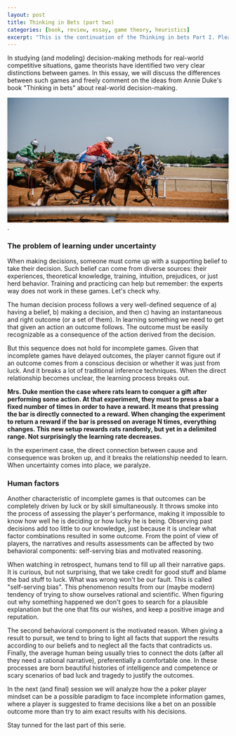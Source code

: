 ```yaml
---
layout: post
title: Thinking in Bets (part two)
categories: [book, review, essay, game theory, heuristics]
excerpt: "This is the continuation of the Thinking in bets Part I. Please, refer here to read the first part of the essay. When making decisions, someone must come up with a supporting belief to take their decision. Such belief can come from diverse sources: their experiences, theoretical knowledge, training, intuition, prejudices, or just herd behavior. Let's check why."
---
```


In studying (and modeling) decision-making methods for real-world competitive situations, game theorists have identified two very clear distinctions between games. In this essay, we will discuss the differences between such games and freely comment on the ideas from Annie Duke's book "Thinking in bets" about real-world decision-making.

![games](/images/tib2.png "Chess").

### The problem of learning under uncertainty

When making decisions, someone must come up with a supporting belief to take their decision. Such belief can come from diverse sources: their experiences, theoretical knowledge, training, intuition, prejudices, or just herd behavior. Training and practicing can help but remember: the experts way does not work in these games. Let's check why.

The human decision process follows a very well-defined sequence of a) having a belief, b) making a decision, and then c) having an instantaneous and right outcome (or a set of them). In learning something we need to get that given an action an outcome follows. The outcome must be easily recognizable as a consequence of the action derived from the decision.

But this sequence does not hold for incomplete games. Given that incomplete games have delayed outcomes, the player cannot figure out if an outcome comes from a conscious decision or whether it was just from luck. And it breaks a lot of traditional inference techniques. When the direct relationship becomes unclear, the learning process breaks out.

__Mrs. Duke mention the case where rats learn to conquer a gift after performing some action. At that experiment, they must to press a bar a fixed number of times in order to have a reward. It means that pressing the bar is directly connected to a reward. When changing the experiment to return a reward if the bar is pressed on average N times, everything changes. This new setup rewards rats randomly, but yet in a delimited range. Not surprisingly the learning rate decreases.__

In the experiment case, the direct connection between cause and consequence was broken up, and it breaks the relationship needed to learn. When uncertainty comes into place, we paralyze.

### Human factors

Another characteristic of incomplete games is that outcomes can be completely driven by luck or by skill simultaneously. It throws smoke into the process of assessing the player's performance, making it impossible to know how well he is deciding or how lucky he is being. Observing past decisions add too little to our knowledge, just because it is unclear what factor combinations resulted in some outcome.
From the point of view of players, the narratives and results assessments can be affected by two behavioral components: self-serving bias and motivated reasoning.

When watching in retrospect, humans tend to fill up all their narrative gaps. It is curious, but not surprising, that we take credit for good stuff and blame the bad stuff to luck. What was wrong won't be our fault. This is called "self-serving bias". This phenomenon results from our (maybe modern) tendency of trying to show ourselves rational and scientific. When figuring out why something happened we don't goes to search for a plausible explanation but the one that fits our wishes, and keep a positive image and reputation.

The second behavioral component is the motivated reason. When giving a result to pursuit, we tend to bring to light all facts that support the results according to our beliefs and to neglect all the facts that contradicts us. Finally, the average human being usually tries to connect the dots (after all they need a rational narrative), preferentially a comfortable one. In these processes are born beautiful histories of intelligence and competence or scary scenarios of bad luck and tragedy to justify the outcomes.

In the next (and final) session we will analyze how the a poker player mindset can be a possible paradigm to face incomplete information games, where a player is suggested to frame decisions like a bet on an possible outcome more than try to aim exact results with his decisions.

Stay tunned for the last part of this serie.